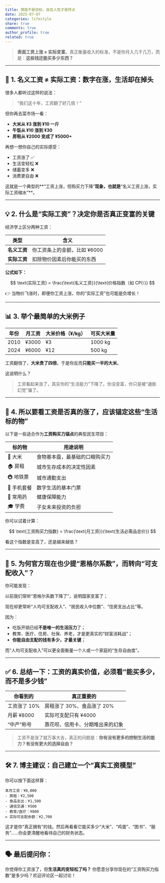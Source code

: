 ```yaml
---
title: 慎独不是目标，自在人性才是终点
date: 2025-07-07
categories: lifestyle
share: true
comments: true
author_profile: true
related: true
---
```



> **表面工资上涨 ≠ 实际变富**。真正衡量收入的标准，不是你月入几千几万，而是：**这些钱还能买多少东西？**

---

## 🧭 1. 名义工资 ≠ 实际工资：数字在涨，生活却在掉头

很多人都听过这样的说法：

> “我们这十年，工资翻了好几倍！”

但你再去菜市场一看：

* **大米从 ¥3 涨到 ¥10 一斤**
* **午饭从 ¥10 涨到 ¥30**
* **房租从 ¥2000 变成了 ¥5000+**

再想一想你自己的实际感受：

* 工资涨了 ✅
* 生活变轻松 ❌
* 储蓄变多 ❌
* 消费更自由 ❌

这就是一个典型的\*\*“工资上涨，但购买力下降”**现象，也就是**“名义工资上涨，实际工资缩水”\*\*。

---

## 💡 2. 什么是“实际工资”？决定你是否真正变富的关键

经济学上区分两种工资：

| 类型       | 含义                |
| -------- | ----------------- |
| **名义工资** | 你工资条上的金额，比如 ¥6000 |
| **实际工资** | 扣除物价因素后你能买的东西     |

**公式如下：**

$$
\text{实际工资} = \frac{\text{名义工资}}{\text{价格指数（如 CPI）}}
$$

👉 当物价飞涨时，即便你工资上涨，你的“实际工资”也可能是负增长！

---

## 📊 3. 举个最简单的大米例子

| 年份   | 月工资   | 大米价格（¥/kg） | 可买大米量   |
| ---- | ----- | ---------- | ------- |
| 2010 | ¥3000 | ¥3         | 1000 kg |
| 2024 | ¥6000 | ¥12        | 500 kg  |

工资翻倍了，**大米贵了四倍**，于是你反而**只能买一半的大米**。

这说明什么？

> 工资看起来涨了，其实你的“生活能力”下降了。你没变富，你只是被“通胀幻觉”骗了。

---

## 🍚 4. 所以要看工资是否真的涨了，应该锚定这些“生活标的物”

以下是一些适合作为**工资购买力锚点**的典型民生项目：

| 标的物     | 用途说明            |
| ------- | --------------- |
| 🍚 大米   | 食物基本盘，最基础的口粮购买力 |
| 🏠 房租   | 城市生存成本的决定性因素    |
| 🚇 地铁票  | 城市通勤支出          |
| 📶 手机套餐 | 数字生活的基本门票       |
| 💊 常用药  | 健康保障能力          |
| 🎓 学费   | 子女未来投资的负担       |

你可以试着计算：

$$
\text{工资购买力指数} = \frac{\text{月工资}}{\text{生活必需品总价}}
$$

看这个指数是变高了，还是越来越低？

---

## 🧠 5. 为何官方现在也少提“恩格尔系数”，而转向“可支配收入”？

你可能发现：

以前我们常听“恩格尔系数下降了”，说明国家变富了；

现在却更常听“人均可支配收入”、“居民收入中位数”、“住房支出占比”等。

因为：

* 吃饭开销已经**不是唯一的生活压力**了；
* 教育、医疗、住房、社保、养老，才是更真实的“财富消耗战”；
* **你能自由支配的钱有多少，才最关键**；

而“人均可支配收入”可以更全面衡量一个人或一个家庭的“生存自由度”。

---

## ✅ 6. 总结一下：工资的真实价值，必须看“能买多少，而不是多少钱”

| 你看到的     | 真正重要的             |
| -------- | ----------------- |
| 工资涨了 10% | 房租涨了 30%、食品涨了 20% |
| 月薪 ¥8000 | 实际可支配只有 ¥4000     |
| “中产”称号   | 靠花呗、信用卡、分期堆出来的幻象  |

> 工资不是涨了就万事大吉，真正的问题是：**你有没有更多的控制生活的能力？有没有更大的选择自由？**

---

## 🛠️ 7. 博主建议：自己建立一个“真实工资模型”

你可以按下面这样算：

```plaintext
本月工资：¥8,000
- 房租：¥2,500
- 食品支出：¥1,500
- 通信交通：¥500
- 教育/医疗：¥800
= 实际可支配余额：¥2,700
```

这才是你“真正拥有”的钱。然后再看看它能买多少“大米”、“鸡蛋”、“图书”、“服务”……你会更清醒地看待自己的财务状态。

---

## 🗣️ 最后提问你：

你觉得你工资涨了，但**生活真的变轻松了吗？**
你愿意分享你现在的“工资购买力指数”是多少吗？欢迎评论区一起讨论！
